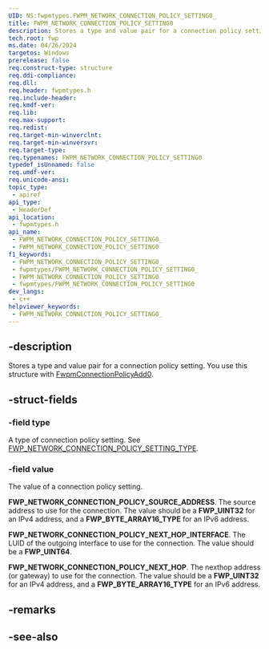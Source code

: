 ```yaml
---
UID: NS:fwpmtypes.FWPM_NETWORK_CONNECTION_POLICY_SETTING0_
title: FWPM_NETWORK_CONNECTION_POLICY_SETTING0
description: Stores a type and value pair for a connection policy setting.
tech.root: fwp
ms.date: 04/26/2024
targetos: Windows
prerelease: false
req.construct-type: structure
req.ddi-compliance: 
req.dll: 
req.header: fwpmtypes.h
req.include-header: 
req.kmdf-ver: 
req.lib: 
req.max-support: 
req.redist: 
req.target-min-winverclnt: 
req.target-min-winversvr: 
req.target-type: 
req.typenames: FWPM_NETWORK_CONNECTION_POLICY_SETTING0
typedef_isUnnamed: false
req.umdf-ver: 
req.unicode-ansi: 
topic_type:
 - apiref
api_type:
 - HeaderDef
api_location:
 - fwpmtypes.h
api_name:
 - FWPM_NETWORK_CONNECTION_POLICY_SETTING0_
 - FWPM_NETWORK_CONNECTION_POLICY_SETTING0
f1_keywords:
 - FWPM_NETWORK_CONNECTION_POLICY_SETTING0_
 - fwpmtypes/FWPM_NETWORK_CONNECTION_POLICY_SETTING0_
 - FWPM_NETWORK_CONNECTION_POLICY_SETTING0
 - fwpmtypes/FWPM_NETWORK_CONNECTION_POLICY_SETTING0
dev_langs:
 - c++
helpviewer_keywords:
 - FWPM_NETWORK_CONNECTION_POLICY_SETTING0_
---
```


## -description

Stores a type and value pair for a connection policy setting. You use this structure with [FwpmConnectionPolicyAdd0](/windows/win32/api/fwpmu/nf-fwpmu-fwpmconnectionpolicyadd0).

## -struct-fields

### -field type

A type of connection policy setting. See [FWP_NETWORK_CONNECTION_POLICY_SETTING_TYPE](/windows/win32/api/fwptypes/ne-fwptypes-fwp_network_connection_policy_setting_type).

### -field value

The value of a connection policy setting.

**FWP_NETWORK_CONNECTION_POLICY_SOURCE_ADDRESS**. The source address to use for the connection. The value should be a **FWP_UINT32** for an IPv4 address, and a **FWP_BYTE_ARRAY16_TYPE** for an IPv6 address.
 
**FWP_NETWORK_CONNECTION_POLICY_NEXT_HOP_INTERFACE**. The LUID of the outgoing interface to use for the connection. The value should be a **FWP_UINT64**.
 
**FWP_NETWORK_CONNECTION_POLICY_NEXT_HOP**. The nexthop address (or gateway) to use for the connection. The value should be a **FWP_UINT32** for an IPv4 address, and a **FWP_BYTE_ARRAY16_TYPE** for an IPv6 address.          

## -remarks

## -see-also
